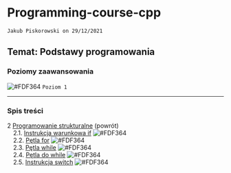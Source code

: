 # Programming-course-cpp

`Jakub Piskorowski on 29/12/2021`

## Temat: Podstawy programowania

### Poziomy zaawansowania

![#FDF364](https://via.placeholder.com/15/FDF364/000000?text=+) `Poziom 1` 

---

### Spis treści

2 [Programowanie strukturalne](../README.md) (powrót) \
&emsp;2.1. [Instrukcja warunkowa if](1-2-1-instrukcja-if/README.md) ![#FDF364](https://via.placeholder.com/15/FDF364/000000?text=+) \
&emsp;2.2. [Pętla for](1-2-2-petla-for/README.md) ![#FDF364](https://via.placeholder.com/15/FDF364/000000?text=+) \
&emsp;2.3. [Pętla while](1-2-3-while/README.md) ![#FDF364](https://via.placeholder.com/15/FDF364/000000?text=+) \
&emsp;2.4. [Pętla do while](1-2-4-do-while/README.md) ![#FDF364](https://via.placeholder.com/15/FDF364/000000?text=+) \
&emsp;2.5. [Instrukcja switch](1-2-5-switch/README.md) ![#FDF364](https://via.placeholder.com/15/FDF364/000000?text=+)
